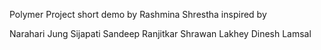 Polymer Project short demo by Rashmina Shrestha inspired by 

Narahari Jung Sijapati
Sandeep Ranjitkar
Shrawan Lakhey
Dinesh Lamsal


